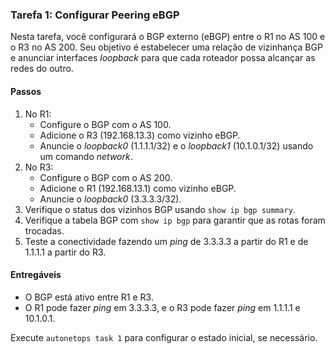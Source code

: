 ### Tarefa 1: Configurar Peering eBGP

Nesta tarefa, você configurará o BGP externo (eBGP) entre o R1 no AS 100 e o R3 no AS 200. Seu objetivo é estabelecer uma relação de vizinhança BGP e anunciar interfaces *loopback* para que cada roteador possa alcançar as redes do outro.

#### Passos
1. No R1:
   - Configure o BGP com o AS 100.
   - Adicione o R3 (192.168.13.3) como vizinho eBGP.
   - Anuncie o *loopback0* (1.1.1.1/32) e o *loopback1* (10.1.0.1/32) usando um comando *network*.
2. No R3:
   - Configure o BGP com o AS 200.
   - Adicione o R1 (192.168.13.1) como vizinho eBGP.
   - Anuncie o *loopback0* (3.3.3.3/32).
3. Verifique o status dos vizinhos BGP usando `show ip bgp summary`.
4. Verifique a tabela BGP com `show ip bgp` para garantir que as rotas foram trocadas.
5. Teste a conectividade fazendo um *ping* de 3.3.3.3 a partir do R1 e de 1.1.1.1 a partir do R3.

#### Entregáveis
- O BGP está ativo entre R1 e R3.
- O R1 pode fazer *ping* em 3.3.3.3, e o R3 pode fazer *ping* em 1.1.1.1 e 10.1.0.1.

Execute `autonetops task 1` para configurar o estado inicial, se necessário.